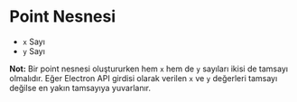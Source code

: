 # Point Nesnesi

* `x` Sayı
* `y` Sayı

**Not:** Bir point nesnesi oluştururken hem `x` hem de `y` sayıları ikisi de tamsayı olmalıdır. Eğer Electron API girdisi olarak verilen `x` ve `y` değerleri tamsayı değilse en yakın tamsayıya yuvarlanır.